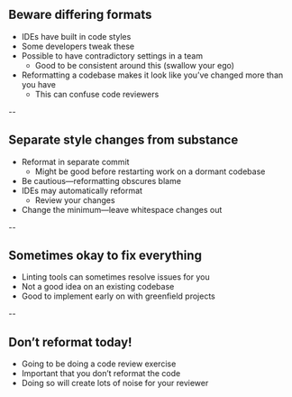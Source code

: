## Beware differing formats

+ IDEs have built in code styles
+ Some developers tweak these
+ Possible to have contradictory settings in a team
  + Good to be consistent around this (swallow your ego)
+ Reformatting a codebase makes it look like you’ve changed more than you have
  + This can confuse code reviewers

--

## Separate style changes from substance

+ Reformat in separate commit
  + Might be good before restarting work on a dormant codebase
+ Be cautious—reformatting obscures blame
+ IDEs may automatically reformat
    + Review your changes
+ Change the minimum—leave whitespace changes out

--

## Sometimes okay to fix everything

+ Linting tools can sometimes resolve issues for you
+ Not a good idea on an existing codebase
+ Good to implement early on with greenfield projects

--

## Don’t reformat today!

+ Going to be doing a code review exercise
+ Important that you don’t reformat the code
+ Doing so will create lots of noise for your reviewer